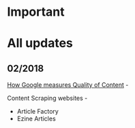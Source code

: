# Important


# All updates 
## 02/2018
[How Google measures Quality of Content](https://moz.com/blog/influence-googles-ranking-factor) - 

Content Scraping websites - 
* Article Factory
* Ezine Articles
